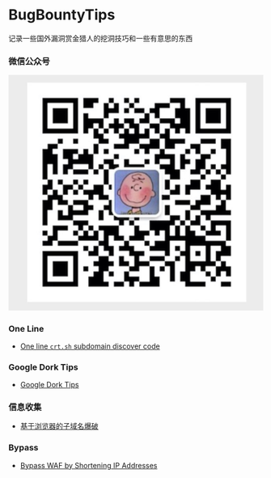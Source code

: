# BugBountyTips
记录一些国外漏洞赏金猎人的挖洞技巧和一些有意思的东西

### 微信公众号
![](we-public.jpg)

### One Line
- [One line `crt.sh` subdomain discover code](信息收集/one-line.md)

### Google Dork Tips
- [Google Dork Tips](信息收集/Google-Dork.md)

### 信息收集
- [基于浏览器的子域名爆破](信息收集/run.js)

### Bypass
- [Bypass WAF by Shortening IP Addresses](bypass/bypass-ip.md)



